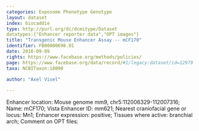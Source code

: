 ```yaml
---
categories: Exposome Phenotype Genotype
layout: dataset  
index: biocaddie  
type: http://purl.org/dc/dcmitype/Dataset  
datatypes:{"Enhancer reporter data","OPT images"}  
title: "Transgenic Mouse Enhancer Assay -- mCF170"  
identifier: FB00000698.01  
date: 2016-09-09  
rights: https://www.facebase.org/methods/policies/  
page: https://www.facebase.org/data/record/#1/legacy:dataset/id=12979  
taxa: NCBITaxon:10090  
  
author: "Axel Visel"  

---
```

 Enhancer location: Mouse genome mm9, chr5:112006329-112007316; Name: mCF170; Vista Enhancer ID: mm621; Nearest craniofacial gene or locus: Mn1; Enhancer expression: positive; Tissues where active: branchial arch; Comment on OPT files: 
